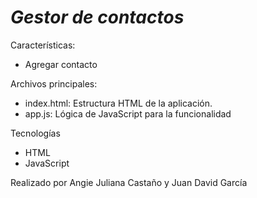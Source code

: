 # ***Gestor de contactos***
Características:
* Agregar contacto

Archivos principales:
* index.html: Estructura HTML de la aplicación.
* app.js: Lógica de JavaScript para la funcionalidad

Tecnologías
* HTML
* JavaScript

Realizado por Angie Juliana Castaño y Juan David García